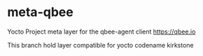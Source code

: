 # meta-qbee
Yocto Project meta layer for the qbee-agent client https://qbee.io

This branch hold layer compatible for yocto codename kirkstone
